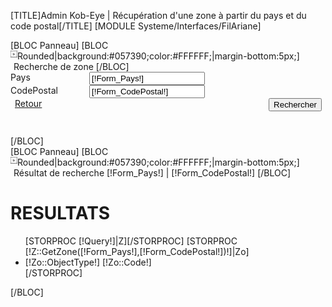 [TITLE]Admin Kob-Eye | Récupération d'une zone à partir du pays et du code postal[/TITLE]
[MODULE Systeme/Interfaces/FilAriane]
<div id="Container">
	<form action="" method="post" name="rech[!Test::TypeChild!]" class="FormRech">
		<div id="Arbo">
			[BLOC Panneau]
				[BLOC Rounded|background:#057390;color:#FFFFFF;|margin-bottom:5px;]
					<img src="/Skins/AdminV2/Img/Liste/ListeFlecheTitre.jpg" style="float:left;margin-top:0px;">
					<span style="margin-left:5px;">Recherche de zone</span>
				[/BLOC]
				<div class="ProprieteModif">
					<div class="ProprieteTitreModif  PropModif " style="width:25%;float:left;">Pays</div>
					<div class="ProprieteValeurModif">
					<input type="text" class="Champ" name="Form_Pays" value="[!Form_Pays!]" >
					</div>
				</div>
				<div class="ProprieteModif">
					<div class="ProprieteTitreModif  PropModif " style="width:25%;float:left;">CodePostal</div>
					<div class="ProprieteValeurModif">
					<input type="text" class="Champ" name="Form_CodePostal" value="[!Form_CodePostal!]" >
					</div>
				</div>
				<div class="JSFormButton" style="overflow:hidden;height:60px;margin-right:6px;">
					<a href="[IF [!popup!]=true]#[ELSE][!Query!][/IF]" class="KEBouton" [IF [!popup!]=true]  onclick="Fl.closePopup();return false;"[/IF] style="width:75px;float:left;margin-left:7px;">Retour</a>
					<input type="submit" class="KEBouton SubmitButton"  value="Rechercher" name="SaveObject" style="float:right;"/>
				</div>
				<input type="hidden" name="LAST_URL" value="[!LAST_URL!]" />
			[/BLOC]
		</div>
		<div id="Data">
			[BLOC Panneau]
				[BLOC Rounded|background:#057390;color:#FFFFFF;|margin-bottom:5px;]
					<img src="/Skins/AdminV2/Img/Liste/ListeFlecheTitre.jpg" style="float:left;margin-top:0px;">
					<span style="margin-left:5px;">Résultat de recherche [!Form_Pays!] | [!Form_CodePostal!]</span>
				[/BLOC]
				<h1>RESULTATS</h1>
				<ul>
				[STORPROC [!Query!]|Z][/STORPROC]
				[STORPROC [!Z::GetZone([!Form_Pays!],[!Form_CodePostal!])!]|Zo]
					<li>[!Zo::ObjectType!] [!Zo::Code!]</li>
				[/STORPROC]
				</ul>
			[/BLOC]
		</div>
	</form>
</div>
